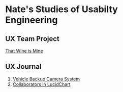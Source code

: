 # Nate's Studies of Usabilty Engineering


## UX Team Project

[That Wine is Mine](https://usabilityengineering.github.io/ThatWineIsMine/)

## UX Journal

1. [Vehicle Backup Camera System](j01/)
1. [Collaborators in LucidChart](j02/)
